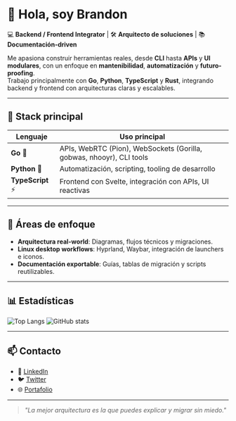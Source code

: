 # 👋 Hola, soy Brandon

💻 **Backend / Frontend Integrator** | 🛠 **Arquitecto de soluciones** | 📚 **Documentación-driven**

Me apasiona construir herramientas reales, desde **CLI** hasta **APIs** y **UI modulares**, con un enfoque en **mantenibilidad**, **automatización** y **futuro-proofing**.  
Trabajo principalmente con **Go**, **Python**, **TypeScript** y **Rust**, integrando backend y frontend con arquitecturas claras y escalables.

---

## 🚀 Stack principal

| Lenguaje     | Uso principal |
|--------------|---------------|
| **Go** 🐹    | APIs, WebRTC (Pion), WebSockets (Gorilla, gobwas, nhooyr), CLI tools |
| **Python** 🐍| Automatización, scripting, tooling de desarrollo |
| **TypeScript** ⚡ | Frontend con Svelte, integración con APIs, UI reactivas |

---

## 📂 Áreas de enfoque

- **Arquitectura real-world**: Diagramas, flujos técnicos y migraciones.
- **Linux desktop workflows**: Hyprland, Waybar, integración de launchers e iconos.
- **Documentación exportable**: Guías, tablas de migración y scripts reutilizables.

---

## 📊 Estadísticas

![Top Langs](https://github-readme-stats.vercel.app/api/top-langs/?username=TU_USUARIO&layout=compact&theme=tokyonight)
![GitHub stats](https://github-readme-stats.vercel.app/api?username=TU_USUARIO&show_icons=true&theme=tokyonight)

---

## 📫 Contacto

- 💼 [LinkedIn](#)
- 🐦 [Twitter](#)
- 🌐 [Portafolio](#)

---

> _"La mejor arquitectura es la que puedes explicar y migrar sin miedo."_  
